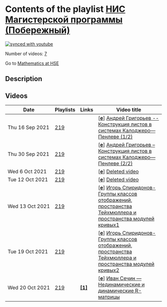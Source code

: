 # Contents of the playlist [НИС Магистерской программы (Побережный)](https://www.youtube.com/playlist?list=PLq3E5oubNNoDeQxFj7qt_GmaJz10Uqy_A)

[![synced with youtube](https://img.shields.io/github/last-commit/mathphysschool/mathphysschool.github.io/autoupdate1?label=synced%20with%20youtube)](#)

Number of videos: [7](#videos)

Go to [Mathematics at HSE](../README.md)

## Description



## Videos

|Date|Playlists|Links|Video title|
|---|---|---|---|
| Thu&nbsp;16&nbsp;Sep&nbsp;2021 | [219](../playlists/219 "НИС Магистерской программы (Побережный)") |  | [[**e**](https://studio.youtube.com/video/5aPX4BnSTCQ/edit "Edit")] [Андрей Григорьев -- Конструкция листов в системах Калоджеро—Пенлеве (1/2)](https://www.youtube.com/watch?v=5aPX4BnSTCQ&list=PLq3E5oubNNoDeQxFj7qt_GmaJz10Uqy_A "Первая половина будет вводной. Я напомню конструкцию рациональной системы Калоджеро—Мозера при помощи гамильтоновой редукции.  Затем совсем кратко будет сказано об уравнениях Пенлеве. Далее будут введены системы Калоджеро—Пенелеве. Мы покажем, что преобразования Бэклунда уравнений Пенлеве переносятся на системы Калоджеро—Пенлеве и используем это для построения листов (специальных семейств решений). Если будет время, мы обсудим конструкцию преобразований фолдинга для уравнений Пенлеве и то, как с её помощью можно получать координаты на построенных листах") |
| Thu&nbsp;30&nbsp;Sep&nbsp;2021 | [219](../playlists/219 "НИС Магистерской программы (Побережный)") |  | [[**e**](https://studio.youtube.com/video/MnBMGoNZSiU/edit "Edit")] [Андрей Григорьев – Конструкция листов в системах Калоджеро—Пенлеве (2/2)](https://www.youtube.com/watch?v=MnBMGoNZSiU&list=PLq3E5oubNNoDeQxFj7qt_GmaJz10Uqy_A "Первая половина будет вводной. Я напомню конструкцию рациональной системы Калоджеро-Мозера при помощи гамильтоновой редукции.  Затем совсем кратко будет сказано об уравнениях Пенлеве. Далее будут введены системы Калоджеро-Пенлеве. Мы покажем, что преобразования Бэклунда уравнений Пенлеве переносятся на системы Калоджеро-Пенлеве и используем это для построения листов (специальных семейств решений). Если будет время, мы обсудим конструкцию преобразований фолдинга для уравнений Пенлеве и то, как с её помощью можно получать координаты на построенных листах") |
| Wed&nbsp;6&nbsp;Oct&nbsp;2021 | [219](../playlists/219 "НИС Магистерской программы (Побережный)") |  | [[**e**](https://studio.youtube.com/video/wJFQEZAprKE/edit "Edit")] [Deleted video](https://www.youtube.com/watch?v=wJFQEZAprKE&list=PLq3E5oubNNoDeQxFj7qt_GmaJz10Uqy_A "This video is unavailable.") |
| Tue&nbsp;12&nbsp;Oct&nbsp;2021 | [219](../playlists/219 "НИС Магистерской программы (Побережный)") |  | [[**e**](https://studio.youtube.com/video/UxMVKTQmvM0/edit "Edit")] [Deleted video](https://www.youtube.com/watch?v=UxMVKTQmvM0&list=PLq3E5oubNNoDeQxFj7qt_GmaJz10Uqy_A "This video is unavailable.") |
| Wed&nbsp;13&nbsp;Oct&nbsp;2021 | [219](../playlists/219 "НИС Магистерской программы (Побережный)") |  | [[**e**](https://studio.youtube.com/video/ikkVKqtUJV4/edit "Edit")] [Игорь Спиридонов-Группы классов отображений, пространства Тейхмюллера и пространства модулей кривых1](https://www.youtube.com/watch?v=ikkVKqtUJV4&list=PLq3E5oubNNoDeQxFj7qt_GmaJz10Uqy_A "Центральным объектом доклада будут группы классов отображений двумерных ориентируемых поверхностей. Также, мы определим пространства Тейхмюллера и поговорим об их базовых свойствах: вычислим несколькими способами размерность и приведём план доказательства стягиваемости. После этого мы обсудим действие группы классов отображений на пространстве Тейхмюллера и построим пространства модулей гладких комплексных кривых. Я расскажу про связь их когомологий с характеристическими классами расслоений со слоем поверхность. Если позволит время, в конце доклада мы обсудим группы Торелли и соответствующие им пространства модулей") |
| Tue&nbsp;19&nbsp;Oct&nbsp;2021 | [219](../playlists/219 "НИС Магистерской программы (Побережный)") |  | [[**e**](https://studio.youtube.com/video/ohx-b7DC9Q8/edit "Edit")] [Игорь Спиридонов-Группы классов отображений, пространства Тейхмюллера и пространства модулей кривых2](https://www.youtube.com/watch?v=ohx-b7DC9Q8&list=PLq3E5oubNNoDeQxFj7qt_GmaJz10Uqy_A "Центральным объектом доклада будут группы классов отображений двумерных ориентируемых поверхностей. Также, мы определим пространства Тейхмюллера и поговорим об их базовых свойствах: вычислим несколькими способами размерность и приведём план доказательства стягиваемости. После этого мы обсудим действие группы классов отображений на пространстве Тейхмюллера и построим пространства модулей гладких комплексных кривых. Я расскажу про связь их когомологий с характеристическими классами расслоений со слоем поверхность. Если позволит время, в конце доклада мы обсудим группы Торелли и соответствующие им пространства модулей") |
| Wed&nbsp;20&nbsp;Oct&nbsp;2021 | [219](../playlists/219 "НИС Магистерской программы (Побережный)") | [**[1]**](https://drive.google.com/file/d/14vgkAbVXTDau6h-ygCwqg_cQxB17-XWs/view?usp=sharing) | [[**e**](https://studio.youtube.com/video/Pkr4KAYfy_o/edit "Edit")] [Иван Сечин — Нединамические и динамические R-матрицы](https://www.youtube.com/watch?v=Pkr4KAYfy_o&list=PLq3E5oubNNoDeQxFj7qt_GmaJz10Uqy_A "записки: https://drive.google.com/file/d/14vgkAbVXTDau6h-ygCwqg&#95;cQxB17-XWs/view?usp=sharing") |
